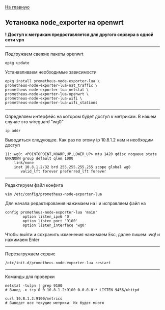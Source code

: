 [На главную](README.md)

## Установка node_exporter на openwrt

**! Доступ к метрикам предоставляется для другого сервера в одной сети vpn**

---

Подгружаем свежие пакеты openwrt

```
opkg update
```

Устанавливаем необходимые зависимости

```
opkg install prometheus-node-exporter-lua \
prometheus-node-exporter-lua-nat_traffic \
prometheus-node-exporter-lua-netstat \
prometheus-node-exporter-lua-openwrt \
prometheus-node-exporter-lua-wifi \
prometheus-node-exporter-lua-wifi_stations
```

---

Определяем интерфейс на котором будет доступ к метрикам. В нашем случае это wireguard "wg0"

```
ip addr
```

Выводиться следующее. Как раз по этому ip 10.8.1.2 нам и необходим доступ

```
11: wg0: <POINTOPOINT,NOARP,UP,LOWER_UP> mtu 1420 qdisc noqueue state UNKNOWN group default qlen 1000
    link/none
    inet 10.8.1.2/32 brd 255.255.255.255 scope global wg0
       valid_lft forever preferred_lft forever
```

---

Редактируем файл конфига

```
vim /etc/config/prometheus-node-exporter-lua
```

Для начала редактирования нажимаем на i и исправляем файл на

```
config prometheus-node-exporter-lua 'main'
        option listen_ipv6 '0'
        option listen_port '9100'
        option listen_interface 'wg0'
```

Чтобы выйти и сохранить изменения нажимаем Esc,
далее пишем :wq! и нажимаем Enter

---

Перезагружаем сервис

```
/etc/init.d/prometheus-node-exporter-lua restart
```

---

Команды для проверки

```
netstat -tulpn | grep 9100
# Вывод -> tcp 0 0 10.8.1.2:9100 0.0.0.0:* LISTEN 9456/uhttpd

curl 10.8.1.2:9100/metrics
# Выведет все текущие метрики. Их будет много
```
